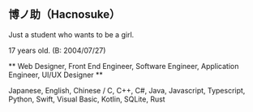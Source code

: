 ## 博ノ助（Hacnosuke）

Just a student who wants to be a girl.

17 years old. (B: 2004/07/27)

** Web Designer, Front End Engineer, Software Engineer, Application Engineer, UI/UX Designer **

Japanese, English, Chinese / C, C++, C#, Java, Javascript, Typescript, Python, Swift, Visual Basic, Kotlin, SQLite, Rust
